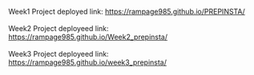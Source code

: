 Week1 Project deployed link: https://rampage985.github.io/PREPINSTA/
<br><br>
Week2 Project deployeed link: https://rampage985.github.io/Week2_prepinsta/
<br><br>
Week3 Project deployeed link: https://rampage985.github.io/week3_prepinsta/
